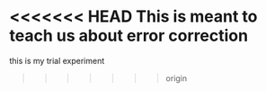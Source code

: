 <<<<<<< HEAD
This is meant to teach us about error correction
=======
this is my trial experiment

>>>>>>> origin
